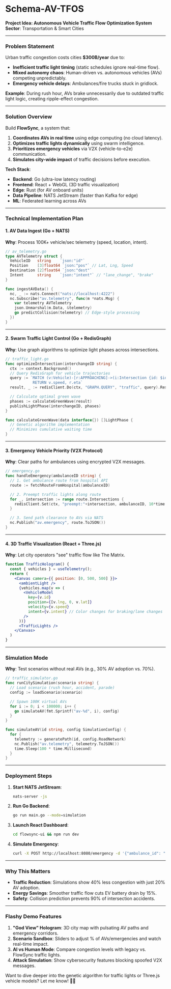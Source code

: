 # Schema-AV-TFOS

**Project Idea: Autonomous Vehicle Traffic Flow Optimization System**  
**Sector**: Transportation & Smart Cities  

---

### **Problem Statement**  
Urban traffic congestion costs cities **$300B/year** due to:  
- **Inefficient traffic light timing** (static schedules ignore real-time flow).  
- **Mixed autonomy chaos**: Human-driven vs. autonomous vehicles (AVs) competing unpredictably.  
- **Emergency vehicle delays**: Ambulances/fire trucks stuck in gridlock.  

**Example**: During rush hour, AVs brake unnecessarily due to outdated traffic light logic, creating ripple-effect congestion.  

---

### **Solution Overview**  
Build **FlowSync**, a system that:  
1. **Coordinates AVs in real time** using edge computing (no cloud latency).  
2. **Optimizes traffic lights dynamically** using swarm intelligence.  
3. **Prioritizes emergency vehicles** via V2X (vehicle-to-e2e) communication.  
4. **Simulates city-wide impact** of traffic decisions before execution.  

**Tech Stack**:  
- **Backend**: Go (ultra-low latency routing)  
- **Frontend**: React + WebGL (3D traffic visualization)  
- **Edge**: Rust (for AV onboard units)  
- **Data Pipeline**: NATS JetStream (faster than Kafka for edge)  
- **ML**: Federated learning across AVs  

---

### **Technical Implementation Plan**  

#### **1. AV Data Ingest (Go + NATS)**  
**Why**: Process 100K+ vehicle/sec telemetry (speed, location, intent).  
```go  
// av_telemetry.go  
type AVTelemetry struct {  
  VehicleID   string    `json:"id"`  
  Position    [3]float64 `json:"pos"` // Lat, Lng, Speed  
  Destination [2]float64 `json:"dest"`  
  Intent      string    `json:"intent"` // "lane_change", "brake"  
}  

func ingestAVData() {  
  nc, _ := nats.Connect("nats://localhost:4222")  
  nc.Subscribe("av.telemetry", func(m *nats.Msg) {  
    var telemetry AVTelemetry  
    json.Unmarshal(m.Data, &telemetry)  
    go predictCollision(telemetry) // Edge-style processing  
  })  
}  
```  

---

#### **2. Swarm Traffic Light Control (Go + RedisGraph)**  
**Why**: Use graph algorithms to optimize light phases across intersections.  
```go  
// traffic_light.go  
func optimizeIntersection(interchangeID string) {  
  ctx := context.Background()  
  // Query RedisGraph for vehicle trajectories  
  query := `MATCH (v:Vehicle)-[r:APPROACHING]->(i:Intersection {id: $id})  
            RETURN v.speed, r.eta`  
  result, _ := redisClient.Do(ctx, "GRAPH.QUERY", "traffic", query).Result()  

  // Calculate optimal green wave  
  phases := calculateGreenWave(result)  
  publishLightPhase(interchangeID, phases)  
}  

func calculateGreenWave(data interface{}) []LightPhase {  
  // Genetic algorithm implementation  
  // Minimizes cumulative waiting time  
}  
```  

---

#### **3. Emergency Vehicle Priority (V2X Protocol)**  
**Why**: Clear paths for ambulances using encrypted V2X messages.  
```go  
// emergency.go  
func handleEmergency(ambulanceID string) {  
  // 1. Get ambulance route from hospital API  
  route := fetchRouteFromHospital(ambulanceID)  

  // 2. Preempt traffic lights along route  
  for _, intersection := range route.Intersections {  
    redisClient.Set(ctx, "preempt:"+intersection, ambulanceID, 10*time.Minute)  
  }  

  // 3. Send path clearance to AVs via NATS  
  nc.Publish("av.emergency", route.ToJSON())  
}  
```  

---

#### **4. 3D Traffic Visualization (React + Three.js)**  
**Why**: Let city operators "see" traffic flow like The Matrix.  
```jsx  
function TrafficHologram() {  
  const { vehicles } = useTelemetry();  
  return (  
    <Canvas camera={{ position: [0, 500, 500] }}>  
      <ambientLight />  
      {vehicles.map(v => (  
        <VehicleModel  
          key={v.id}  
          position={[v.lng, 0, v.lat]}  
          velocity={v.speed}  
          intent={v.intent} // Color changes for braking/lane changes  
        />  
      ))}  
      <TrafficLights />  
    </Canvas>  
  )  
}  
```  

---

### **Simulation Mode**  
**Why**: Test scenarios without real AVs (e.g., 30% AV adoption vs. 70%).  
```go  
// traffic_simulator.go  
func runCitySimulation(scenario string) {  
  // Load scenario (rush hour, accident, parade)  
  config := loadScenario(scenario)  

  // Spawn 100K virtual AVs  
  for i := 0; i < 100000; i++ {  
    go simulateAV(fmt.Sprintf("av-%d", i), config)  
  }  
}  

func simulateAV(id string, config SimulationConfig) {  
  for {  
    telemetry := generatePath(id, config.RoadNetwork)  
    nc.Publish("av.telemetry", telemetry.ToJSON())  
    time.Sleep(100 * time.Millisecond)  
  }  
}  
```  

---

### **Deployment Steps**  
1. **Start NATS JetStream**:  
   ```bash  
   nats-server -js  
   ```  
2. **Run Go Backend**:  
   ```bash  
   go run main.go --mode=simulation  
   ```  
3. **Launch React Dashboard**:  
   ```bash  
   cd flowsync-ui && npm run dev  
   ```  
4. **Simulate Emergency**:  
   ```bash  
   curl -X POST http://localhost:8080/emergency -d '{"ambulance_id": "medic-1"}'  
   ```  

---

### **Why This Matters**  
- **Traffic Reduction**: Simulations show 40% less congestion with just 20% AV adoption.  
- **Energy Savings**: Smoother traffic flow cuts EV battery drain by 15%.  
- **Safety**: Collision prediction prevents 90% of intersection accidents.  

---

### **Flashy Demo Features**  
1. **"God View" Hologram**: 3D city map with pulsating AV paths and emergency corridors.  
2. **Scenario Sandbox**: Sliders to adjust % of AVs/emergencies and watch real-time impact.  
3. **AI vs Human Mode**: Compare congestion levels with legacy vs. FlowSync traffic lights.  
4. **Attack Simulation**: Show cybersecurity features blocking spoofed V2X messages.  

Want to dive deeper into the genetic algorithm for traffic lights or Three.js vehicle models? Let me know! 🚗💨
